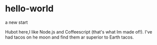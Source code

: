 # hello-world
a  new start

Hubot here,I like Node.js and Coffeescript (that's what Im made of!).
I've had tacos on he moon and find them ar superior to Earth tacos.
